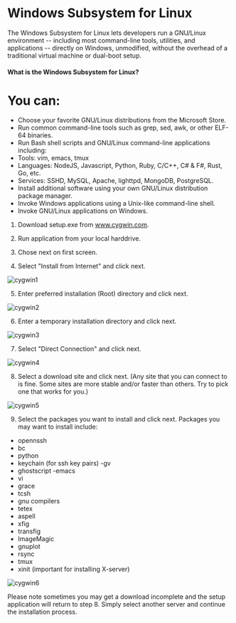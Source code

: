 # Windows Subsystem for Linux
The Windows Subsystem for Linux lets developers run a GNU/Linux environment -- including most command-line tools, utilities, and applications -- directly on Windows, unmodified, without the overhead of a traditional virtual machine or dual-boot setup.

#### What is the Windows Subsystem for Linux?


 # You can:

 - Choose your favorite GNU/Linux distributions from the Microsoft Store.
 - Run common command-line tools such as grep, sed, awk, or other ELF-64 binaries.
 - Run Bash shell scripts and GNU/Linux command-line applications including:
 - Tools: vim, emacs, tmux
 - Languages: NodeJS, Javascript, Python, Ruby, C/C++, C# & F#, Rust, Go, etc.
 - Services: SSHD, MySQL, Apache, lighttpd, MongoDB, PostgreSQL.
 - Install additional software using your own GNU/Linux distribution package manager.
 - Invoke Windows applications using a Unix-like command-line shell.
 - Invoke GNU/Linux applications on Windows.


1. Download setup.exe   from www.cygwin.com.

2. Run application from your local harddrive.

3. Chose next on first screen.

4. Select "Install from Internet" and click next.


![cygwin1](https://user-images.githubusercontent.com/73333051/141402764-4e83a832-13c3-4f34-92fe-783d73888521.gif)


5. Enter preferred installation (Root) directory and click next.

![cygwin2](https://user-images.githubusercontent.com/73333051/141402850-16dc09ad-5276-4416-a18c-50d23cc70743.gif)


6. Enter a temporary installation directory and click next.


![cygwin3](https://user-images.githubusercontent.com/73333051/141402883-62848524-4879-4201-919c-2d186016fdf4.gif)


7. Select "Direct Connection" and click next.


![cygwin4](https://user-images.githubusercontent.com/73333051/141402922-4aa34178-bb51-40a7-b123-8d5973b66600.gif)


8. Select a download site and click next.
(Any site that you can connect to is fine. Some sites are more stable and/or faster than others. Try to pick one that works for you.)

![cygwin5](https://user-images.githubusercontent.com/73333051/141402985-c9941cd8-8115-45e3-8fca-bee2376ed514.gif)


9. Select the packages you want to install and click next.
Packages you may want to install include:

- opennssh
- bc
- python
- keychain (for ssh key pairs)
-gv
- ghostscript
-emacs
- vi
- grace
- tcsh
- gnu compilers
- tetex
- aspell
- xfig
- transfig
- ImageMagic
- gnuplot
- rsync
- tmux
- xinit
(important for installing X-server)


![cygwin6](https://user-images.githubusercontent.com/73333051/141403041-5a012cd6-1a1e-4b25-aeb6-e8bc8e4e0b90.gif)


Please note sometimes you may get a download incomplete and the setup application will return to step 8. Simply select another server and continue the installation process.


